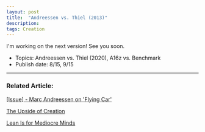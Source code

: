 ```yaml
---
layout: post
title:  "Andreessen vs. Thiel (2013)"
description: 
tags: Creation
---
```


I'm working on the next version! See you soon.

- Topics: Andreessen vs. Thiel (2020), A16z vs. Benchmark
- Publish date: 8/15, 9/15

---

### Related Article: 

[[Issue] - Marc Andreessen on 'Flying Car'](https://allenleein.github.io/2020/03/11/pmarca-flying-car.html)

[The Upside of Creation](https://allenleein.github.io/2019/06/11/gamesthoery1.html)

[Lean Is for Mediocre Minds](https://allenleein.github.io/2019/12/06/lean-mediocre.html)